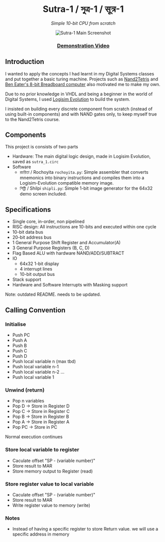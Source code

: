 <div align="center">

# Sutra-1 / সুত্র-1 / सूत्र-1

*Simple 10-bit CPU from scratch*

<img src="https://raw.githubusercontent.com/rnayabed/sutra-1/blob/master/screenshots/main.png" alt="Sutra-1 Main Screenshot">

### [Demonstration Video](https://youtu.be/MTGICKC4G5U)

</div>

## Introduction

I wanted to apply the concepts I had learnt in my Digital Systems classes and put together a basic turing machine. Projects such as [Nand2Tetris](https://www.nand2tetris.org/) and [Ben Eater's 8-bit Breadboard computer](https://www.youtube.com/@BenEater) also motivated me to make my own. 

Due to no prior knowledge in VHDL and being a beginner in the world of Digital Systems, I used [Logisim Evolution](https://github.com/logisim-evolution/logisim-evolution) to build the system. 

I insisted on building every discrete component from scratch (instead of using built-in components) and with NAND gates only, to keep myself true to the Nand2Tetris course.

## Components

This project is consists of two parts
- Hardware: The main digital logic design, made in Logisim Evolution, saved as `sutra_1.circ` 
- Software
    - রচয়িতা / Rochoyita `rochoyita.py`: Simple assembler that converts mnemonics into binary instructions and compiles them into a Logisim-Evolution compatible memory image.
    - শিল্পী / Shilpi `shipli.py`: Simple 1-bit image generator for the 64x32 demo screen included.

## Specifications

- Single core, in-order, non pipelined
- RISC design: All instructions are 10-bits and executed within one cycle
- 10-bit data bus
- 20-bit address bus
- 1 General Purpose Shift Register and Accumulator(A)
- 3 General Purpose Registers (B, C, D)
- Flag Based ALU with hardware NAND/ADD/SUBTRACT
- IO
    - 64x32 1-bit display
    - 4 interrupt lines
    - 10-bit output bus
- Stack support
- Hardware and Software Interrupts with Masking support





Note: outdated README. needs to be updated.

## Calling Convention

### Initialise

- Push PC
- Push A
- Push B
- Push C
- Push D
- Push local variable n (max tbd)
- Push local variable n-1
- Push local variable n-2
...
- Push local variable 1

### Unwind (return)

- Pop n variables
- Pop D -> Store in Register D
- Pop C -> Store in Register C
- Pop B -> Store in Register B
- Pop A -> Store in Register A
- Pop PC -> Store in PC 

Normal execution continues 

### Store local variable to register

- Caculate offset "SP - (variable number)"
- Store result to MAR
- Store memory output to Register (read)

### Store register value to local variable 

- Caculate offset "SP - (variable number)"
- Store result to MAR
- Write register value to memory (write)


### Notes

- Instead of having a specific register to store Return value. we will use a specific address in memory
